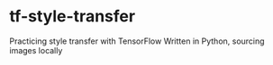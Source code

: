 # tf-style-transfer
Practicing style transfer with TensorFlow
Written in Python, sourcing images locally
